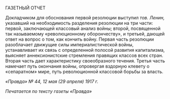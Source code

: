 ГАЗЕТНЫЙ ОТЧЕТ

Докладчиком для обоснования первой резолюции выступил _тов. Ленин,_ указавший на необходимость разделения резолюции на три части: первой, заключающей классо­вый анализ войны; второй, посвященной так называемому «революционному оборон­честву», и третьей, дающей ответ на вопрос о том, как кончить войну. Первая часть ре­золюции разоблачает движущие силы империалистической войны, устанавливает их связь с определенной полосой развития капитализма, выясняет аннексионистские стремления правящих классов всех стран. Вторая часть дает характеристику своеобраз­ного течения. Третья часть намечает путь окончания войны, опровергая вздорную кле­вету о «сепаратном» мире, путь революционной классовой борьбы за власть.

  

_«Правда» № 44, 12 мая (29 апреля) 1917 г._

  

_Печатается по тексту_ _газеты «Правда»_